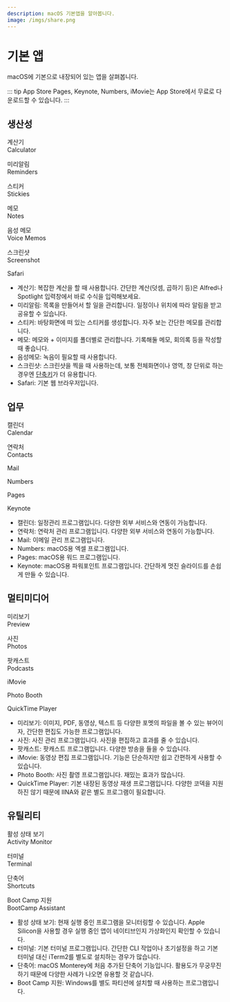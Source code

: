 ```yaml
---
description: macOS 기본앱을 알아봅니다.
image: /imgs/share.png
---
```


# 기본 앱

macOS에 기본으로 내장되어 있는 앱을 살펴봅니다.

::: tip App Store
Pages, Keynote, Numbers, iMovie는 App Store에서 무료로 다운로드할 수 있습니다.
:::

## 생산성

<div>

<div class="app-icons">

<custom-image src="/imgs/icons/calculator.png" alt="Calculator" />

계산기  
Calculator

</div>

<div class="app-icons">

<custom-image src="/imgs/icons/reminders.png" alt="Reminders" />

미리알림  
Reminders

</div>

<div class="app-icons">

<custom-image src="/imgs/icons/stickies.png" alt="Stickies" />

스티커  
Stickies

</div>

<div class="app-icons">

<custom-image src="/imgs/icons/notes.png" alt="Notes" />

메모  
Notes

</div>

<div class="app-icons">

<custom-image src="/imgs/icons/voice_memos.png" alt="Voice Memos" />

음성 메모  
Voice Memos

</div>

<div class="app-icons">

<custom-image src="/imgs/icons/screenshot.png" alt="Screenshot" />

스크린샷  
Screenshot

</div>

<div class="app-icons">

<custom-image src="/imgs/icons/safari.png" alt="Safari" />

Safari

</div>

<div style="clear: both"></div>
</div>

- 계산기: 복잡한 계산을 할 때 사용합니다. 간단한 계산(덧셈, 곱하기 등)은 Alfred나 Spotlight 입력창에서 바로 수식을 입력해보세요.
- 미리알림: 목록을 만들어서 할 일을 관리합니다. 일정이나 위치에 따라 알림을 받고 공유할 수 있습니다.
- 스티커: 바탕화면에 떠 있는 스티커를 생성합니다. 자주 보는 간단한 메모를 관리합니다.
- 메모: 메모와 + 이미지를 폴더별로 관리합니다. 기록해둘 메모, 회의록 등을 작성할 때 좋습니다.
- 음성메모: 녹음이 필요할 때 사용합니다.
- 스크린샷: 스크린샷을 찍을 때 사용하는데, 보통 전체화면이나 영역, 창 단위로 하는 경우엔 [단축키](./shortcut)가 더 유용합니다.
- Safari: 기본 웹 브라우저입니다.

## 업무

<div>

<div class="app-icons">

<custom-image src="/imgs/icons/calendar.png" alt="Calendar" />

캘린더  
Calendar

</div>

<div class="app-icons">

<custom-image src="/imgs/icons/contacts.png" alt="Contacts" />

연락처  
Contacts

</div>

<div class="app-icons">

<custom-image src="/imgs/icons/mail.png" alt="Mail" />

Mail

</div>

<div class="app-icons">

<custom-image src="/imgs/icons/numbers.png" alt="Numbers" />

Numbers

</div>

<div class="app-icons">

<custom-image src="/imgs/icons/pages.png" alt="Pages" />

Pages

</div>

<div class="app-icons">

<custom-image src="/imgs/icons/keynote.png" alt="Keynote" />

Keynote

</div>

<div style="clear: both"></div>
</div>

- 캘린더: 일정관리 프로그램입니다. 다양한 외부 서비스와 연동이 가능합니다.
- 연락처: 연락처 관리 프로그램입니다. 다양한 외부 서비스와 연동이 가능합니다.
- Mail: 이메일 관리 프로그램입니다.
- Numbers: macOS용 엑셀 프로그램입니다.
- Pages: macOS용 워드 프로그램입니다.
- Keynote: macOS용 파워포인트 프로그램입니다. 간단하게 멋진 슬라이드를 손쉽게 만들 수 있습니다.

## 멀티미디어

<div>

<div class="app-icons">

<custom-image src="/imgs/icons/preview.png" alt="Preview" />

미리보기  
Preview

</div>

<div class="app-icons">

<custom-image src="/imgs/icons/photos.png" alt="Photos" />

사진  
Photos

</div>

<div class="app-icons">

<custom-image src="/imgs/icons/podcasts.png" alt="Podcasts" />

팟캐스트  
Podcasts

</div>

<div class="app-icons">

<custom-image src="/imgs/icons/imovie.png" alt="iMovie" />

iMovie

</div>

<div class="app-icons">

<custom-image src="/imgs/icons/photo_booth.png" alt="Photo Booth" />

Photo Booth

</div>

<div class="app-icons">

<custom-image src="/imgs/icons/quicktime_player.png" alt="QuickTime Player" />

QuickTime Player

</div>

<div style="clear: both"></div>
</div>

- 미리보기: 이미지, PDF, 동영상, 텍스트 등 다양한 포멧의 파일을 볼 수 있는 뷰어이자, 간단한 편집도 가능한 프로그램입니다.
- 사진: 사진 관리 프로그램입니다. 사진을 편집하고 효과를 줄 수 있습니다.
- 팟캐스트: 팟캐스트 프로그램입니다. 다양한 방송을 들을 수 있습니다.
- iMovie: 동영상 편집 프로그램입니다. 기능은 단순하지만 쉽고 간편하게 사용할 수 있습니다.
- Photo Booth: 사진 촬영 프로그램입니다. 재밌는 효과가 많습니다.
- QuickTime Player: 기본 내장된 동영상 재생 프로그램입니다. 다양한 코덱을 지원하진 않기 때문에 IINA와 같은 별도 프로그램이 필요합니다.

## 유틸리티

<div>

<div class="app-icons">

<custom-image src="/imgs/icons/activity_monitor.png" alt="Activity Monitor" />

활성 상태 보기  
Activity Monitor

</div>

<div class="app-icons">

<custom-image src="/imgs/icons/terminal.png" alt="Terminal" />

터미널  
Terminal

</div>

<div class="app-icons">

<custom-image src="/imgs/icons/shortcuts.png" alt="Shortcuts" />

단축어  
Shortcuts

</div>

<div class="app-icons">

<custom-image src="/imgs/icons/boot_camp_assistant.png" alt="BootCamp Assistant" />

Boot Camp 지원  
BootCamp Assistant

</div>

<div style="clear: both"></div>
</div>

- 활성 상태 보기: 현재 실행 중인 프로그램을 모니터링할 수 있습니다. Apple Silicon을 사용할 경우 실행 중인 앱이 네이티브인지 가상화인지 확인할 수 있습니다.
- 터미널: 기본 터미널 프로그램입니다. 간단한 CLI 작업이나 초기설정을 하고 기본 터미널 대신 iTerm2를 별도로 설치하는 경우가 많습니다.
- 단축어: macOS Monterey에 처음 추가된 단축어 기능입니다. 활용도가 무궁무진하기 때문에 다양한 사례가 나오면 유용할 것 같습니다.
- Boot Camp 지원: Windows를 별도 파티션에 설치할 때 사용하는 프로그램입니다.
